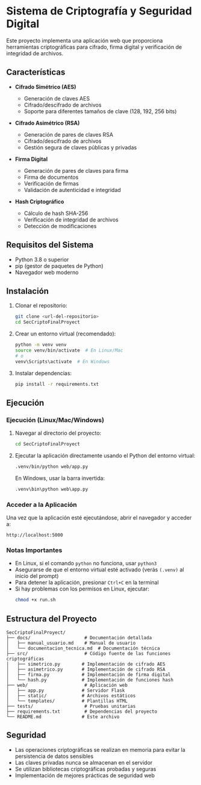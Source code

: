 # Sistema de Criptografía y Seguridad Digital

Este proyecto implementa una aplicación web que proporciona herramientas criptográficas para cifrado, firma digital y verificación de integridad de archivos.

## Características

- **Cifrado Simétrico (AES)**
  - Generación de claves AES
  - Cifrado/descifrado de archivos
  - Soporte para diferentes tamaños de clave (128, 192, 256 bits)

- **Cifrado Asimétrico (RSA)**
  - Generación de pares de claves RSA
  - Cifrado/descifrado de archivos
  - Gestión segura de claves públicas y privadas

- **Firma Digital**
  - Generación de pares de claves para firma
  - Firma de documentos
  - Verificación de firmas
  - Validación de autenticidad e integridad

- **Hash Criptográfico**
  - Cálculo de hash SHA-256
  - Verificación de integridad de archivos
  - Detección de modificaciones

## Requisitos del Sistema

- Python 3.8 o superior
- pip (gestor de paquetes de Python)
- Navegador web moderno

## Instalación

1. Clonar el repositorio:
   ```bash
   git clone <url-del-repositorio>
   cd SecCriptoFinalProyect
   ```

2. Crear un entorno virtual (recomendado):
   ```bash
   python -m venv venv
   source venv/bin/activate  # En Linux/Mac
   # o
   venv\Scripts\activate  # En Windows
   ```

3. Instalar dependencias:
   ```bash
   pip install -r requirements.txt
   ```

## Ejecución

### Ejecución (Linux/Mac/Windows)

1. Navegar al directorio del proyecto:
   ```bash
   cd SecCriptoFinalProyect
   ```

2. Ejecutar la aplicación directamente usando el Python del entorno virtual:
   ```bash
   .venv/bin/python web/app.py
   ```

   En Windows, usar la barra invertida:
   ```cmd
   .venv\bin\python web\app.py
   ```

### Acceder a la Aplicación

Una vez que la aplicación esté ejecutándose, abrir el navegador y acceder a:
```
http://localhost:5000
```

### Notas Importantes

- En Linux, si el comando `python` no funciona, usar `python3`
- Asegurarse de que el entorno virtual esté activado (verás `(.venv)` al inicio del prompt)
- Para detener la aplicación, presionar `Ctrl+C` en la terminal
- Si hay problemas con los permisos en Linux, ejecutar:
  ```bash
  chmod +x run.sh
  ```

## Estructura del Proyecto

```
SecCriptoFinalProyect/
├── docs/                    # Documentación detallada
│   ├── manual_usuario.md    # Manual de usuario
│   └── documentacion_tecnica.md  # Documentación técnica
├── src/                     # Código fuente de las funciones criptográficas
│   ├── simetrico.py        # Implementación de cifrado AES
│   ├── asimetrico.py       # Implementación de cifrado RSA
│   ├── firma.py            # Implementación de firma digital
│   └── hash.py             # Implementación de funciones hash
├── web/                     # Aplicación web
│   ├── app.py              # Servidor Flask
│   ├── static/             # Archivos estáticos
│   └── templates/          # Plantillas HTML
├── tests/                   # Pruebas unitarias
├── requirements.txt         # Dependencias del proyecto
└── README.md               # Este archivo
```

## Seguridad

- Las operaciones criptográficas se realizan en memoria para evitar la persistencia de datos sensibles
- Las claves privadas nunca se almacenan en el servidor
- Se utilizan bibliotecas criptográficas probadas y seguras
- Implementación de mejores prácticas de seguridad web
